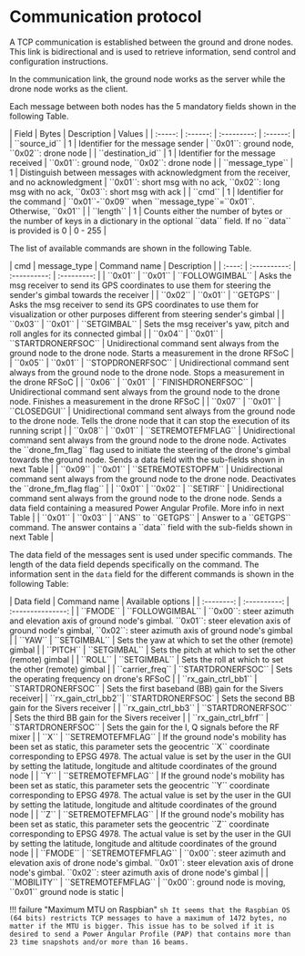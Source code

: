 # Communication protocol

A TCP communication is established between the ground and drone nodes. This link is bidirectional and is used to retrieve information, send control and configuration instructions.

In the communication link, the ground node works as the server while the drone node works as the client.

Each message between both nodes has the 5 mandatory fields shown in the following Table.

<div class="center-table" markdown>
| Field   | Bytes    | Description | Values   |
| :-----: | :------: | :---------: | :------: |
| ``source_id`` | 1 | Identifier for the message sender | ``0x01``: ground node, ``0x02``: drone node |
| ``destination_id`` | 1 | Identifier for the message received | ``0x01``: ground node, ``0x02``: drone node |
| ``message_type`` | 1 | Distinguish between messages with acknowledgment from the receiver, and no acknowledgment | ``0x01``: short msg with no ack, ``0x02``: long msg with no ack, ``0x03``: short msg with ack |
| ``cmd`` | 1 | Identifier for the command | ``0x01``-``0x09`` when ``message_type``=``0x01``. Otherwise, ``0x01`` |
| ``length`` | 1 | Counts either the number of bytes or the number of keys in a dictionary in the optional ``data`` field. If no ``data`` is provided is 0 | 0 - 255 |
</div>

The list of available commands are shown in the following Table.

<div class="center-table" markdown>
| cmd    | message_type | Command name | Description |
| :----: | :----------: | :----------: | :---------: |
| ``0x01`` | ``0x01`` | ``FOLLOWGIMBAL`` | Asks the msg receiver to send its GPS coordinates to use them for steering the sender's gimbal towards the receiver |
| ``0x02`` | ``0x01`` | ``GETGPS`` | Asks the msg receiver to send its GPS coordinates to use them for visualization or other purposes different from steering sender's gimbal |
| ``0x03`` | ``0x01`` | ``SETGIMBAL`` | Sets the msg receiver's yaw, pitch and roll angles for its connected gimbal |
| ``0x04`` | ``0x01`` | ``STARTDRONERFSOC`` | Unidirectional command sent always from the ground node to the drone node. Starts a measurement in the drone RFSoC |
| ``0x05`` | ``0x01`` | ``STOPDRONERFSOC`` | Unidirectional command sent always from the ground node to the drone node. Stops a measurement in the drone RFSoC |
| ``0x06`` | ``0x01`` | ``FINISHDRONERFSOC`` | Unidirectional command sent always from the ground node to the drone node. Finishes a measurement in the drone RFSoC |
| ``0x07`` | ``0x01`` | ``CLOSEDGUI`` | Unidirectional command sent always from the ground node to the drone node. Tells the drone node that it can stop the execution of its running script |
| ``0x08`` | ``0x01`` | ``SETREMOTEFMFLAG`` | Unidirectional command sent always from the ground node to the drone node. Activates the ``drone_fm_flag`` flag used to initiate the steering of the drone's gimbal towards the ground node. Sends a data field with the sub-fields shown in next Table |
| ``0x09`` | ``0x01`` | ``SETREMOTESTOPFM`` | Unidirectional command sent always from the ground node to the drone node. Deactivates the ``drone_fm_flag flag`` |
| ``0x01`` | ``0x02`` | ``SETIRF`` | Unidirectional command sent always from the ground node to the drone node. Sends a data field containing a measured Power Angular Profile. More info in next Table |
| ``0x01`` | ``0x03`` | ``ANS`` to ``GETGPS`` | Answer to a ``GETGPS`` command. The answer contains a ``data`` field with the sub-fields shown in next Table |
</div>

The data field of the messages sent is used under specific commands. The length of the data field depends specifically on the command. The information sent in the `data` field for the different commands is shown in the following Table:

<div class="center-table" markdown>
| Data field | Command name | Available options |
| :--------: | :----------: | :---------------: |
| ``FMODE`` | ``FOLLOWGIMBAL`` | ``0x00``: steer azimuth and elevation axis of ground node's gimbal.  ``0x01``: steer elevation axis of ground node's gimbal, ``0x02``: steer azimuth axis of ground node's gimbal |
| ``YAW`` | ``SETGIMBAL`` | Sets the yaw at which to set the other (remote) gimbal |
| ``PITCH`` | ``SETGIMBAL`` | Sets the pitch at which to set the other (remote) gimbal |
| ``ROLL`` | ``SETGIMBAL`` | Sets the roll at which to set the other (remote) gimbal |
| ``carrier_freq`` | ``STARTDRONERFSOC`` | Sets the operating frequency on drone's RFSoC |
| ``rx_gain_ctrl_bb1`` | ``STARTDRONERFSOC`` | Sets the first baseband (BB) gain for the Sivers receiver|
| ``rx_gain_ctrl_bb2``| ``STARTDRONERFSOC` | Sets the second BB gain for the Sivers receiver |
| ``rx_gain_ctrl_bb3`` | ``STARTDRONERFSOC`` | Sets the third BB gain for the Sivers receiver |
| ``rx_gain_ctrl_bfrf`` | ``STARTDRONERFSOC`` | Sets the gain for the I, Q signals before the RF mixer |
| ``X`` | ``SETREMOTEFMFLAG`` | If the ground node's mobility has been set as static, this parameter sets the geocentric ``X`` coordinate corresponding to EPSG 4978. The actual value is set by the user in the GUI by setting the latitude, longitude and altitude coordinates of the ground node |
| ``Y`` | ``SETREMOTEFMFLAG`` | If the ground node's mobility has been set as static, this parameter sets the geocentric ``Y`` coordinate corresponding to EPSG 4978. The actual value is set by the user in the GUI by setting the latitude, longitude and altitude coordinates of the ground node |
| ``Z`` | ``SETREMOTEFMFLAG`` | If the ground node's mobility has been set as static, this parameter sets the geocentric ``Z`` coordinate corresponding to EPSG 4978. The actual value is set by the user in the GUI by setting the latitude, longitude and altitude coordinates of the ground node |
| ``FMODE`` | ``SETREMOTEFMFLAG`` | ``0x00``: steer azimuth and elevation axis of drone node's gimbal. ``0x01``: steer elevation axis of drone node's gimbal. ``0x02``: steer azimuth axis of drone node's gimbal |
| ``MOBILITY`` | ``SETREMOTEFMFLAG`` | ``0x00``: ground node is moving,  ``0x01`` ground node is static |
</div>

!!! failure "Maximum MTU on Raspbian"
    ```sh
    It seems that the Raspbian OS (64 bits) restricts TCP messages to have a maximum of 1472 bytes, no matter if the MTU is bigger. This issue has to be solved if it is desired to send a Power Angular Profile (PAP) that contains more than 23 time snapshots and/or more than 16 beams.
    ```
